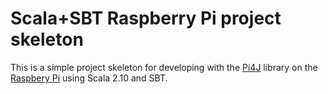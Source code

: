 Scala+SBT Raspberry Pi project skeleton
============================================

This is a simple project skeleton for developing with the [Pi4J](http://pi4j.com) library on the [Raspbery Pi](http://www.raspberrypi.org) using Scala 2.10 and SBT.
